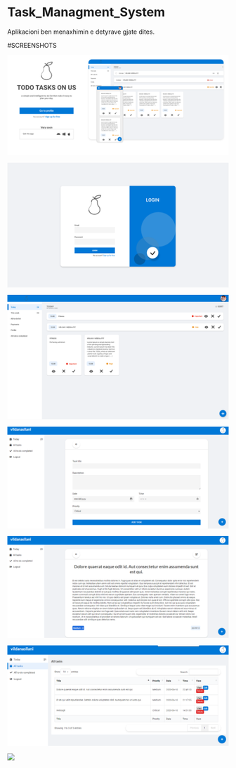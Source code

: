 # Task_Managment_System
Aplikacioni ben menaxhimin e detyrave gjate dites.

#SCREENSHOTS

![](screenshot/1.png)

![](screenshot/2.png)

![](screenshot/3.png)

![](screenshot/4.png)

![](screenshot/5.png)

![](screenshot/6.png)

![](screenshot/7.png)
